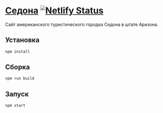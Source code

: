 # [Седона](https://mikhailmaclay-sedona.netlify.app/) [![Netlify Status](https://api.netlify.com/api/v1/badges/6895fa37-9bc7-4f0b-890b-d313fad5d882/deploy-status)](https://app.netlify.com/sites/mikhailmaclay-sedona/deploys)

Сайт американского туристического городка Седона в штате Аризона.

## Установка
```bash
npm install
```

## Сборка
```bash
npm run build
```

## Запуск
```bash
npm start
```
